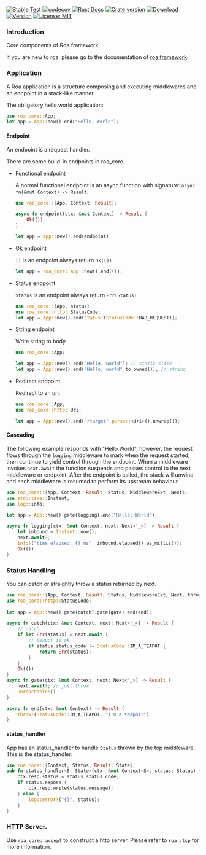 [![Stable Test](https://github.com/Hexilee/roa/workflows/Stable%20Test/badge.svg)](https://github.com/Hexilee/roa/actions)
[![codecov](https://codecov.io/gh/Hexilee/roa/branch/master/graph/badge.svg)](https://codecov.io/gh/Hexilee/roa)
[![Rust Docs](https://docs.rs/roa-core/badge.svg)](https://docs.rs/roa-core)
[![Crate version](https://img.shields.io/crates/v/roa-core.svg)](https://crates.io/crates/roa-core)
[![Download](https://img.shields.io/crates/d/roa-core.svg)](https://crates.io/crates/roa-core)
[![Version](https://img.shields.io/badge/rustc-1.40+-lightgray.svg)](https://blog.rust-lang.org/2019/12/19/Rust-1.40.0.html)
[![License: MIT](https://img.shields.io/badge/License-MIT-yellow.svg)](https://github.com/Hexilee/roa/blob/master/LICENSE)

### Introduction

Core components of Roa framework.

If you are new to roa, please go to the documentation of [roa framework](https://docs.rs/roa).

### Application

A Roa application is a structure composing and executing middlewares and an endpoint in a stack-like manner.

The obligatory hello world application:

```rust
use roa_core::App;
let app = App::new().end("Hello, World");
```

#### Endpoint

An endpoint is a request handler.

There are some build-in endpoints in roa_core.

- Functional endpoint

    A normal functional endpoint is an async function with signature:
    `async fn(&mut Context) -> Result`.
    
    ```rust
    use roa_core::{App, Context, Result};
    
    async fn endpoint(ctx: &mut Context) -> Result {
        Ok(())
    }
    
    let app = App::new().end(endpoint);
    ```
  
- Ok endpoint

    `()` is an endpoint always return `Ok(())`
    
    ```rust
    let app = roa_core::App::new().end(());
    ```

- Status endpoint

    `Status` is an endpoint always return `Err(Status)`
    
    ```rust
    use roa_core::{App, status};
    use roa_core::http::StatusCode;
    let app = App::new().end(status!(StatusCode::BAD_REQUEST));
    ```

- String endpoint

    Write string to body.
    
    ```rust
    use roa_core::App;
    
    let app = App::new().end("Hello, world"); // static slice
    let app = App::new().end("Hello, world".to_owned()); // string
    ```

- Redirect endpoint

    Redirect to an uri.
    
    ```rust
    use roa_core::App;
    use roa_core::http::Uri;
    
    let app = App::new().end("/target".parse::<Uri>().unwrap());
    ```


#### Cascading

The following example responds with "Hello World", however, the request flows through
the `logging` middleware to mark when the request started, then continue
to yield control through the endpoint. When a middleware invokes `next.await`
the function suspends and passes control to the next middleware or endpoint. After the endpoint is called,
the stack will unwind and each middleware is resumed to perform
its upstream behaviour.

```rust
use roa_core::{App, Context, Result, Status, MiddlewareExt, Next};
use std::time::Instant;
use log::info;

let app = App::new().gate(logging).end("Hello, World");

async fn logging(ctx: &mut Context, next: Next<'_>) -> Result {
    let inbound = Instant::now();
    next.await?;
    info!("time elapsed: {} ms", inbound.elapsed().as_millis());
    Ok(())
}
```

### Status Handling

You can catch or straightly throw a status returned by next.

```rust
use roa_core::{App, Context, Result, Status, MiddlewareExt, Next, throw};
use roa_core::http::StatusCode;
        
let app = App::new().gate(catch).gate(gate).end(end);

async fn catch(ctx: &mut Context, next: Next<'_>) -> Result {
    // catch
    if let Err(status) = next.await {
        // teapot is ok
        if status.status_code != StatusCode::IM_A_TEAPOT {
            return Err(status);
        }
    }
    Ok(())
}
async fn gate(ctx: &mut Context, next: Next<'_>) -> Result {
    next.await?; // just throw
    unreachable!()
}

async fn end(ctx: &mut Context) -> Result {
    throw!(StatusCode::IM_A_TEAPOT, "I'm a teapot!")
}
```

#### status_handler
App has an status_handler to handle `Status` thrown by the top middleware.
This is the status_handler:

```rust
use roa_core::{Context, Status, Result, State};
pub fn status_handler<S: State>(ctx: &mut Context<S>, status: Status) {
    ctx.resp.status = status.status_code;
    if status.expose {
        ctx.resp.write(status.message);
    } else {
        log::error!("{}", status);
    }
}
```

### HTTP Server.

Use `roa_core::accept` to construct a http server.
Please refer to `roa::tcp` for more information.